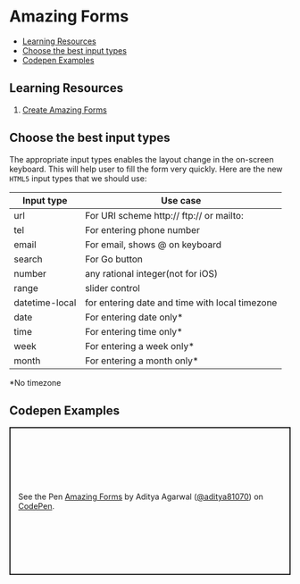 # Amazing Forms

  - [Learning Resources](#learning-resources)
  - [Choose the best input types](#choose-the-best-input-types)
  - [Codepen Examples](#codepen-examples)

## Learning Resources
1. [Create Amazing Forms](https://developers.google.com/web/fundamentals/design-and-ux/input/forms/)

## Choose the best input types

The appropriate input types enables the layout change in the on-screen keyboard. This will help user to fill the form very quickly.
Here are the new `HTML5` input types that we should use:

Input type | Use case
---------- | ---------
url | For URI scheme http:// ftp:// or mailto:
tel | For entering phone number
email | For email, shows @ on keyboard
search | For Go button
number | any rational integer(not for iOS)
range | slider control
datetime-local | for entering date and time with local timezone
date | For entering date only*
time | For entering time only*
week | For entering a week only*
month | For entering a month only*

*No timezone

## Codepen Examples

<p class="codepen" data-height="265" data-theme-id="dark" data-default-tab="html,result" data-user="aditya81070" data-slug-hash="OJLQBoJ" data-preview="true" style="height: 265px; box-sizing: border-box; display: flex; align-items: center; justify-content: center; border: 2px solid; margin: 1em 0; padding: 1em;" data-pen-title="Amazing Forms">
  <span>See the Pen <a href="https://codepen.io/aditya81070/pen/OJLQBoJ/">
  Amazing Forms</a> by Aditya Agarwal (<a href="https://codepen.io/aditya81070">@aditya81070</a>)
  on <a href="https://codepen.io">CodePen</a>.</span>
</p>
<script async src="https://static.codepen.io/assets/embed/ei.js"></script>